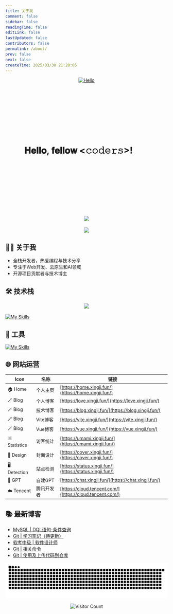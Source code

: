 ```yaml
---
title: 关于我
comment: false
sidebar: false
readingTime: false
editLink: false
lastUpdated: false
contributors: false
permalink: /about/
prev: false
next: false
createTime: 2025/03/30 21:20:05
---
```


<center>
  <a href="https://home.xingji.fun/">
    <img src="/images/hello.png" alt="Hello">
  </a>
</center>

<div style="display: flex; justify-content: center; align-items: center; height: 10vh;">
  <h1 align="center">𝐇𝐞𝐥𝐥𝐨, 𝐟𝐞𝐥𝐥𝐨𝐰 <𝚌𝚘𝚍𝚎𝚛𝚜></𝚌𝚘𝚍𝚎𝚛𝚜>!</h1>
  <div style="display: flex; justify-content: center; align-items: center; height: 10vh;">
    <img src="/images/image.gif" width="50px" alt="">
  </div>
</div>

<p align="center">
<img src="https://readme-typing-svg.demolab.com?font=Orbitron&size=25&pause=1000&center=true&vCenter=true&random=false&width=600&lines=Welcome+to+my+GitHub+profile+page!;I+am+XINGJI+obsessed+with+programming!" />
</p>

<p align="center"><img align="center" width="280" src="/images/menu-logo.svg#gh-dark-mode-only"/></p>

## 👨‍💻 关于我
- 全栈开发者，热爱编程与技术分享
- 专注于Web开发、云原生和AI领域
- 开源项目贡献者与技术博主

## 🛠️ 技术栈
<p align="center">
  <a href="https://skillicons.dev">
    <img src="https://skillicons.dev/icons?i=github,git,c,java,js,css,kali,ubuntu,linux,idea,eclipse,vscode,visualstudio,webstorm,sublime,vercel,netlify" />
  </a>
</p>

[![My Skills](https://skillicons.dev/icons?i=c,go,rust,python,arduino,lua,nodejs,php,react,next,vue,nuxt,angular,express,tailwindcss,redux,bootstrap,html,css,js,jquery,ts,less,scss,fastapi,django,flask,pytorch,tensorflow,opencv,qt,electron,tauri,threejs)](https://skillicons.dev)

## 🔨 工具
[![My Skills](https://skillicons.dev/icons?i=mysql,sqlite,redis,postgresql,rabbitmq,docker,kubernetes,nginx,git,npm,pnpm,yarn,vite,vitest,webpack,babel,cmake,anaconda,github,grafana,githubactions,jenkins,figma,aws,azure,gcp,cloudflare,vercel,netlify,heroku)](https://skillicons.dev)

## 🌐 网站运营
| Icon         | 名称       | 链接                                                               |
| ------------ | ---------- | ------------------------------------------------------------------ |
| 🏠 Home       | 个人主页   | [https://home.xingji.fun/](https://home.xingji.fun/)               |
| 🪄 Blog       | 个人博客   | [https://love.xingji.fun/](https://love.xingji.fun/)               |
| 🪄 Blog       | 技术博客   | [https://blog.xingji.fun/](https://blog.xingji.fun/)               |
| 🪄 Blog       | Vite博客   | [https://vite.xingji.fun/](https://vite.xingji.fun/)               |
| 🪄 Blog       | Vue博客    | [https://vue.xingji.fun/](https://vue.xingji.fun/)                 |
| 📊 Statistics | 访客统计   | [https://umami.xingji.fun/](https://umami.xingji.fun/)             |
| 🎨 Design     | 封面设计   | [https://cover.xingji.fun/](https://cover.xingji.fun/)             |
| 🖥️ Detection  | 站点检测   | [https://status.xingji.fun/](https://status.xingji.fun/)           |
| 🤖 GPT        | 自建GPT    | [https://chat.xingji.fun/](https://chat.xingji.fun/)               |
| ☁️ Tencent    | 腾讯开发者 | [https://cloud.tencent.com/](https://cloud.tencent.com/)           |

## 📚 最新博客
<!-- BLOG-POST-LIST:START -->
- [MySQL | DQL语句-条件查询](https://vite.xingji.fun/Notes/MySQL/DQL语句-条件查询.html)
- [Git | 学习笔记（待更新）](https://vite.xingji.fun/Notes/Git/Git-学习笔记.html)
- [软考中级 | 软件设计师](https://vite.xingji.fun/Exam/SDE/软考中级-软件设计师.html)
- [Git | 相关命令](https://vite.xingji.fun/Notes/Git/Git-相关命令.html)
- [Git | 使用及上传代码到仓库](https://vite.xingji.fun/Notes/Git/Git使用及上传代码到仓库.html)
<!-- BLOG-POST-LIST:END -->

<center>
  <picture>
    <source media="(prefers-color-scheme: dark)" srcset="https://raw.githubusercontent.com/XingJi-love/XingJi-love//output/github-contribution-grid-snake-dark.svg">
    <source media="(prefers-color-scheme: light)" srcset="https://raw.githubusercontent.com/XingJi-love/XingJi-love/output/github-contribution-grid-snake.svg">
    <img alt="github contribution grid snake animation" src="https://raw.githubusercontent.com/XingJi-love/XingJi-love/output/github-contribution-grid-snake.svg">
  </picture>
</center>

<p align="center">
    <img src="https://profile-counter.glitch.me/XingJi-love/count.svg" alt="Visitor Count" />
</p>